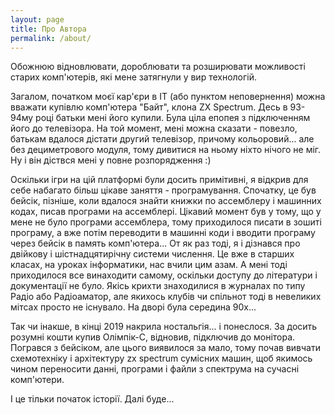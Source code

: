 ```yaml
---
layout: page
title: Про Автора
permalink: /about/
---
```


Обожнюю відновлювати, дороблювати та розширювати можливості старих комп'ютерів, які мене затягнули у вир технологій.

Загалом, початком моєї кар'єри в ІТ (або пунктом неповернення) можна вважати купівлю комп'ютера "Байт", клона ZX Spectrum. Десь в 93-94му році батьки мені його купили. Була ціла епопея з підключенням його до телевізора. На той момент, мені можна сказати - повезло, батькам вдалося дістати другий телевізор, причому кольоровий... але без дециметрового модуля, тому дивитися на ньому ніхто нічого не міг. Ну і він діствся мені у повне розпорядження :)

Оскільки ігри на цій платформі були досить примітивні, я відкрив для себе набагато більш цікаве заняття - програмування.
Спочатку, це був бейсік, пізніше, коли вдалося знайти книжки по ассемблеру і машинних кодах, писав програми на ассемблері. Цікавий момент був у тому, що у мене не було програми ассемблера, тому приходилося писати в зошиті програму, а вже потім переводити в машинні коди і вводити програму через бейсік в память комп'ютера... От як раз тоді, я і дізнався про двійкову і шістнадцятирічну системи числення. Це вже в старших класах, на уроках інформатики, нас вчили цим азам. А мені тоді приходилося все винаходити самому, оскільки доступу до літератури і документації не було. Якісь крихти знаходилися в журналах по типу Радіо або Радіоаматор, але якихось клубів чи спільнот тоді в невеликих мітсах просто не існувало. На дворі була середина 90х...

Так чи інакше, в кінці 2019 накрила ностальгія... і понеслося. За досить розумні кошти купив Олімпік-С, відновив, підключив до монітора. Погрався з бейсіком, але цього виявилося за мало, тому почав вивчати схемотехніку і архітектуру zx spectrum сумісних машин, щоб якимось чином переносити данні, програми і файли з спектрума на сучасні комп'ютери.

І це тільки початок історії. Далі буде...